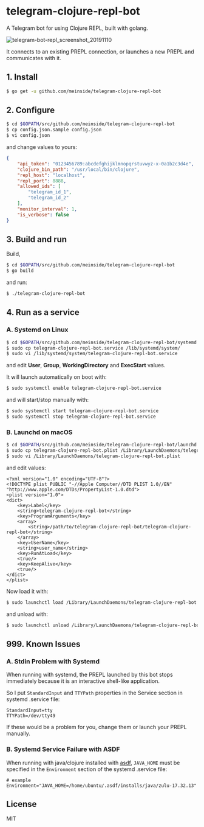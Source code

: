 # telegram-clojure-repl-bot

A Telegram bot for using Clojure REPL, built with golang.

![telegram-bot-repl_screenshot_20191110](https://user-images.githubusercontent.com/185988/68541027-ab035700-03dd-11ea-9151-ed1b811e2c8b.jpg)

It connects to an existing PREPL connection, or launches a new PREPL and communicates with it.

## 1. Install

```bash
$ go get -u github.com/meinside/telegram-clojure-repl-bot
```

## 2. Configure

```bash
$ cd $GOPATH/src/github.com/meinside/telegram-clojure-repl-bot
$ cp config.json.sample config.json
$ vi config.json
```

and change values to yours:

```json
{
	"api_token": "0123456789:abcdefghijklmnopqrstuvwyz-x-0a1b2c3d4e",
	"clojure_bin_path": "/usr/local/bin/clojure",
	"repl_host": "localhost",
	"repl_port": 8888,
	"allowed_ids": [
		"telegram_id_1",
		"telegram_id_2"
	],
	"monitor_interval": 1,
	"is_verbose": false
}
```

## 3. Build and run

Build,

```bash
$ cd $GOPATH/src/github.com/meinside/telegram-clojure-repl-bot
$ go build
```

and run:

```bash
$ ./telegram-clojure-repl-bot
```

## 4. Run as a service

### A. Systemd on Linux

```bash
$ cd $GOPATH/src/github.com/meinside/telegram-clojure-repl-bot/systemd
$ sudo cp telegram-clojure-repl-bot.service /lib/systemd/system/
$ sudo vi /lib/systemd/system/telegram-clojure-repl-bot.service
```

and edit **User**, **Group**, **WorkingDirectory** and **ExecStart** values.

It will launch automatically on boot with:

```bash
$ sudo systemctl enable telegram-clojure-repl-bot.service
```

and will start/stop manually with:

```bash
$ sudo systemctl start telegram-clojure-repl-bot.service
$ sudo systemctl stop telegram-clojure-repl-bot.service
```

### B. Launchd on macOS

```bash
$ cd $GOPATH/src/github.com/meinside/telegram-clojure-repl-bot/launchd
$ sudo cp telegram-clojure-repl-bot.plist /Library/LaunchDaemons/telegram-clojure-repl-bot.plist
$ sudo vi /Library/LaunchDaemons/telegram-clojure-repl-bot.plist
```

and edit values:

```
<?xml version="1.0" encoding="UTF-8"?>
<!DOCTYPE plist PUBLIC "-//Apple Computer//DTD PLIST 1.0//EN" "http://www.apple.com/DTDs/PropertyList-1.0.dtd">
<plist version="1.0">
<dict>
	<key>Label</key>
	<string>telegram-clojure-repl-bot</string>
	<key>ProgramArguments</key>
	<array>
		<string>/path/to/telegram-clojure-repl-bot/telegram-clojure-repl-bot</string>
	</array>
	<key>UserName</key>
	<string>user_name</string>
	<key>RunAtLoad</key>
	<true/>
	<key>KeepAlive</key>
	<true/>
</dict>
</plist>
```

Now load it with:

```bash
$ sudo launchctl load /Library/LaunchDaemons/telegram-clojure-repl-bot.plist
```

and unload with:

```bash
$ sudo launchctl unload /Library/LaunchDaemons/telegram-clojure-repl-bot.plist
```

## 999. Known Issues

### A. Stdin Problem with Systemd

When running with systemd, the PREPL launched by this bot stops immediately because it is an interactive shell-like application.

So I put `StandardInput` and `TTYPath` properties in the Service section in systemd .service file:

```
StandardInput=tty
TTYPath=/dev/tty49
```

If these would be a problem for you, change them or launch your PREPL manually.

### B. Systemd Service Failure with ASDF

When running with java/clojure installed with [asdf](http://asdf-vm.com/), `JAVA_HOME` must be specified in the `Environment` section of the systemd .service file:

```
# example
Environment="JAVA_HOME=/home/ubuntu/.asdf/installs/java/zulu-17.32.13"
```

## License

MIT

